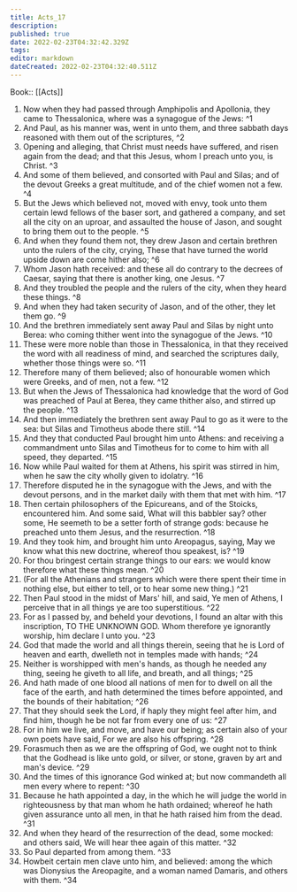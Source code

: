 ```yaml
---
title: Acts_17
description: 
published: true
date: 2022-02-23T04:32:42.329Z
tags: 
editor: markdown
dateCreated: 2022-02-23T04:32:40.511Z
---
```


 Book:: [[Acts]]
 1. Now when they had passed through Amphipolis and Apollonia, they came to Thessalonica, where was a synagogue of the Jews: ^1
 2. And Paul, as his manner was, went in unto them, and three sabbath days reasoned with them out of the scriptures, ^2
 3. Opening and alleging, that Christ must needs have suffered, and risen again from the dead; and that this Jesus, whom I preach unto you, is Christ. ^3
 4. And some of them believed, and consorted with Paul and Silas; and of the devout Greeks a great multitude, and of the chief women not a few. ^4
 5. But the Jews which believed not, moved with envy, took unto them certain lewd fellows of the baser sort, and gathered a company, and set all the city on an uproar, and assaulted the house of Jason, and sought to bring them out to the people. ^5
 6. And when they found them not, they drew Jason and certain brethren unto the rulers of the city, crying, These that have turned the world upside down are come hither also; ^6
 7. Whom Jason hath received: and these all do contrary to the decrees of Caesar, saying that there is another king, one Jesus. ^7
 8. And they troubled the people and the rulers of the city, when they heard these things. ^8
 9. And when they had taken security of Jason, and of the other, they let them go. ^9
 10. And the brethren immediately sent away Paul and Silas by night unto Berea: who coming thither went into the synagogue of the Jews. ^10
 11. These were more noble than those in Thessalonica, in that they received the word with all readiness of mind, and searched the scriptures daily, whether those things were so. ^11
 12. Therefore many of them believed; also of honourable women which were Greeks, and of men, not a few. ^12
 13. But when the Jews of Thessalonica had knowledge that the word of God was preached of Paul at Berea, they came thither also, and stirred up the people. ^13
 14. And then immediately the brethren sent away Paul to go as it were to the sea: but Silas and Timotheus abode there still. ^14
 15. And they that conducted Paul brought him unto Athens: and receiving a commandment unto Silas and Timotheus for to come to him with all speed, they departed. ^15
 16. Now while Paul waited for them at Athens, his spirit was stirred in him, when he saw the city wholly given to idolatry. ^16
 17. Therefore disputed he in the synagogue with the Jews, and with the devout persons, and in the market daily with them that met with him. ^17
 18. Then certain philosophers of the Epicureans, and of the Stoicks, encountered him. And some said, What will this babbler say? other some, He seemeth to be a setter forth of strange gods: because he preached unto them Jesus, and the resurrection. ^18
 19. And they took him, and brought him unto Areopagus, saying, May we know what this new doctrine, whereof thou speakest, is? ^19
 20. For thou bringest certain strange things to our ears: we would know therefore what these things mean. ^20
 21. (For all the Athenians and strangers which were there spent their time in nothing else, but either to tell, or to hear some new thing.) ^21
 22. Then Paul stood in the midst of Mars' hill, and said, Ye men of Athens, I perceive that in all things ye are too superstitious. ^22
 23. For as I passed by, and beheld your devotions, I found an altar with this inscription, TO THE UNKNOWN GOD. Whom therefore ye ignorantly worship, him declare I unto you. ^23
 24. God that made the world and all things therein, seeing that he is Lord of heaven and earth, dwelleth not in temples made with hands; ^24
 25. Neither is worshipped with men's hands, as though he needed any thing, seeing he giveth to all life, and breath, and all things; ^25
 26. And hath made of one blood all nations of men for to dwell on all the face of the earth, and hath determined the times before appointed, and the bounds of their habitation; ^26
 27. That they should seek the Lord, if haply they might feel after him, and find him, though he be not far from every one of us: ^27
 28. For in him we live, and move, and have our being; as certain also of your own poets have said, For we are also his offspring. ^28
 29. Forasmuch then as we are the offspring of God, we ought not to think that the Godhead is like unto gold, or silver, or stone, graven by art and man's device. ^29
 30. And the times of this ignorance God winked at; but now commandeth all men every where to repent: ^30
 31. Because he hath appointed a day, in the which he will judge the world in righteousness by that man whom he hath ordained; whereof he hath given assurance unto all men, in that he hath raised him from the dead. ^31
 32. And when they heard of the resurrection of the dead, some mocked: and others said, We will hear thee again of this matter. ^32
 33. So Paul departed from among them. ^33
 34. Howbeit certain men clave unto him, and believed: among the which was Dionysius the Areopagite, and a woman named Damaris, and others with them. ^34
